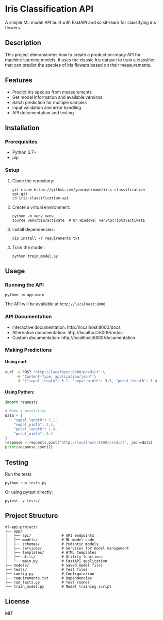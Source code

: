 # Iris Classification API

A simple ML model API built with FastAPI and scikit-learn for classifying iris flowers.

## Description

This project demonstrates how to create a production-ready API for machine learning models. It uses the classic Iris dataset to train a classifier that can predict the species of iris flowers based on their measurements.

## Features

- Predict iris species from measurements
- Get model information and available versions
- Batch prediction for multiple samples
- Input validation and error handling
- API documentation and testing

## Installation

### Prerequisites

- Python 3.7+
- pip

### Setup

1. Clone the repository:
   ```
   git clone https://github.com/yourusername/iris-classification-api.git
   cd iris-classification-api
   ```

2. Create a virtual environment:
   ```
   python -m venv venv
   source venv/bin/activate  # On Windows: venv\Scripts\activate
   ```

3. Install dependencies:
   ```
   pip install -r requirements.txt
   ```

4. Train the model:
   ```
   python train_model.py
   ```

## Usage

### Running the API

```
python -m app.main
```

The API will be available at `http://localhost:8000`.

### API Documentation

- Interactive documentation: http://localhost:8000/docs
- Alternative documentation: http://localhost:8000/redoc
- Custom documentation: http://localhost:8000/documentation

### Making Predictions

#### Using curl:

```bash
curl -X POST "http://localhost:8000/predict" \
     -H "Content-Type: application/json" \
     -d '{"sepal_length": 5.1, "sepal_width": 3.5, "petal_length": 1.4, "petal_width": 0.2}'
```

#### Using Python:

```python
import requests

# Make a prediction
data = {
    "sepal_length": 5.1,
    "sepal_width": 3.5,
    "petal_length": 1.4,
    "petal_width": 0.2
}
response = requests.post("http://localhost:8000/predict", json=data)
print(response.json())
```

## Testing

Run the tests:

```
python run_tests.py
```

Or using pytest directly:

```
pytest -v tests/
```

## Project Structure

```
ml-api-project/
├── app/
│   ├── api/              # API endpoints
│   ├── models/           # ML model code
│   ├── schemas/          # Pydantic models
│   ├── services/         # Services for model management
│   ├── templates/        # HTML templates
│   ├── utils/            # Utility functions
│   └── main.py           # FastAPI application
├── models/               # Saved model files
├── tests/                # Test files
├── config.py             # Configuration
├── requirements.txt      # Dependencies
├── run_tests.py          # Test runner
└── train_model.py        # Model training script
```

## License

MIT